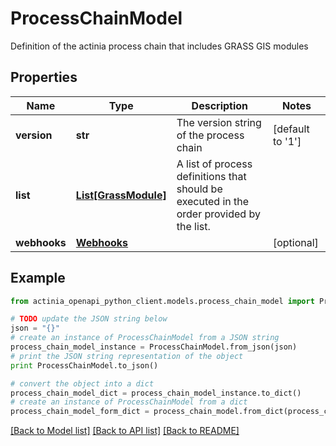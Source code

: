# ProcessChainModel

Definition of the actinia process chain that includes GRASS GIS modules

## Properties
Name | Type | Description | Notes
------------ | ------------- | ------------- | -------------
**version** | **str** | The version string of the process chain | [default to '1']
**list** | [**List[GrassModule]**](GrassModule.md) | A list of process definitions that should be executed in the order provided by the list. | 
**webhooks** | [**Webhooks**](Webhooks.md) |  | [optional] 

## Example

```python
from actinia_openapi_python_client.models.process_chain_model import ProcessChainModel

# TODO update the JSON string below
json = "{}"
# create an instance of ProcessChainModel from a JSON string
process_chain_model_instance = ProcessChainModel.from_json(json)
# print the JSON string representation of the object
print ProcessChainModel.to_json()

# convert the object into a dict
process_chain_model_dict = process_chain_model_instance.to_dict()
# create an instance of ProcessChainModel from a dict
process_chain_model_form_dict = process_chain_model.from_dict(process_chain_model_dict)
```
[[Back to Model list]](../README.md#documentation-for-models) [[Back to API list]](../README.md#documentation-for-api-endpoints) [[Back to README]](../README.md)


